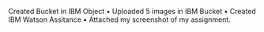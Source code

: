 Created Bucket in IBM Object
•	Uploaded 5 images in IBM Bucket
•	Created IBM Watson Assitance
•	Attached my screenshot of my assignment.
